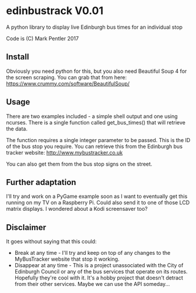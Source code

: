 # edinbustrack V0.01
A python library to display live Edinburgh bus times for an individual stop

Code is (C) Mark Pentler 2017

## Install

Obviously you need python for this, but you also need Beautiful Soup 4 for the screen scraping. You can grab that from here:
https://www.crummy.com/software/BeautifulSoup/

## Usage

There are two examples included - a simple shell output and one using ncurses. There is a single function called get_bus_times() that will retrieve the data.

The function requires a single integer parameter to be passed. This is the ID of the bus stop you require. You can retrieve this from the Edinburgh bus tracker website:
http://www.mybustracker.co.uk

You can also get them from the bus stop signs on the street.

## Further adaptation

I'll try and work on a PyGame example soon as I want to eventually get this running on my TV on a Raspberry Pi. Could also send it to one of those LCD matrix displays. I wondered about a Kodi screensaver too?

## Disclaimer

It goes without saying that this could:

* Break at any time - I'll try and keep on top of any changes to the MyBusTracker website that stop it working.
* Disappear at any time - This is a project unassociated with the City of Edinburgh Council or any of the bus services that operate on its routes. Hopefully they're cool with it. It's a hobby project that doesn't detract from their other services. Maybe we can use the API someday...
